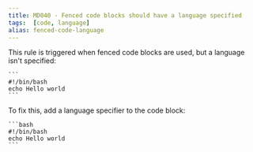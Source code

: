 ```yaml
---
title: MD040 - Fenced code blocks should have a language specified
tags:  [code, language]
alias: fenced-code-language
---
```


This rule is triggered when fenced code blocks are used, but a language isn't
specified:

    ```
    #!/bin/bash
    echo Hello world
    ```

To fix this, add a language specifier to the code block:

    ```bash
    #!/bin/bash
    echo Hello world
    ```

